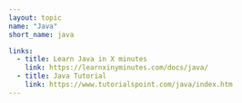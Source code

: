 ```yaml
---
layout: topic
name: "Java"
short_name: java

links: 
  - title: Learn Java in X minutes
    link: https://learnxinyminutes.com/docs/java/
  - title: Java Tutorial
    link: https://www.tutorialspoint.com/java/index.htm
---
```

